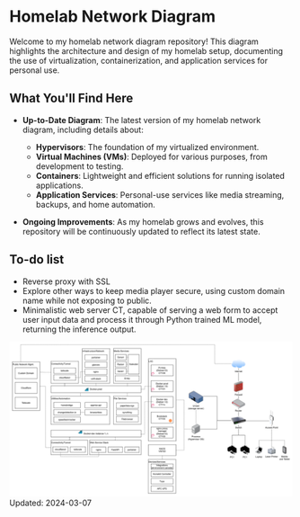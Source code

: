 # Homelab Network Diagram

Welcome to my homelab network diagram repository! This diagram highlights the architecture and design of my homelab setup, documenting the use of virtualization, containerization, and application services for personal use.

## What You'll Find Here

- **Up-to-Date Diagram**: The latest version of my homelab network diagram, including details about:
  - **Hypervisors**: The foundation of my virtualized environment.
  - **Virtual Machines (VMs)**: Deployed for various purposes, from development to testing.
  - **Containers**: Lightweight and efficient solutions for running isolated applications.
  - **Application Services**: Personal-use services like media streaming, backups, and home automation.

- **Ongoing Improvements**: As my homelab grows and evolves, this repository will be continuously updated to reflect its latest state.

## To-do list

- Reverse proxy with SSL
- Explore other ways to keep media player secure, using custom domain name while not exposing to public.
- Minimalistic web server CT, capable of serving a web form to accept user input data and process it through Python trained ML model, returning the inference output.

![Homelab Network Diagram](https://github.com/danieljai/homelab/blob/6689b10555391b8190c29fb8a7115db1f737b4ca/diagram/92king_homelab.svg)
Updated: 2024-03-07

